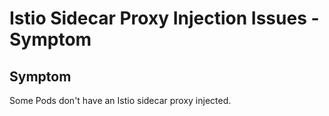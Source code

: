 # Istio Sidecar Proxy Injection Issues - Symptom
## Symptom
Some Pods don't have an Istio sidecar proxy injected.